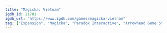 ```yaml
---
title: "Magicka: Vietnam"
igdb_id: 21781
igdb_url: "https://www.igdb.com/games/magicka-vietnam"
tag: ["Expansion", "Magicka", "Paradox Interactive", "Arrowhead Game Studios", "Role-playing (RPG)", "Action"]
---
```

